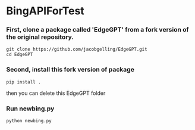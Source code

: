 # BingAPIForTest

### First, clone a package called 'EdgeGPT' from a fork version of the original repository.
```
git clone https://github.com/jacobgelling/EdgeGPT.git
cd EdgeGPT
```
### Second, install this fork version of package
```
pip install .
```
then you can delete this EdgeGPT folder
### Run newbing.py
```
python newbing.py 
```
